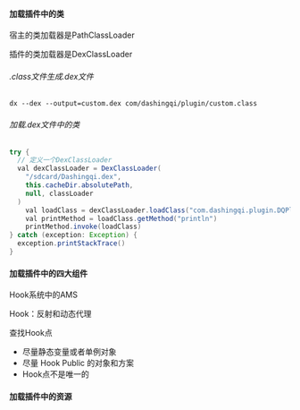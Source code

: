 #### 加载插件中的类

宿主的类加载器是PathClassLoader

插件的类加载器是DexClassLoader

###### .class文件生成.dex文件

```shell
dx --dex --output=custom.dex com/dashingqi/plugin/custom.class
```

###### 加载.dex文件中的类

```java
try {
  // 定义一个DexClassLoader
  val dexClassLoader = DexClassLoader(
    "/sdcard/Dashingqi.dex",
    this.cacheDir.absolutePath,
    null, classLoader
  )
    val loadClass = dexClassLoader.loadClass("com.dashingqi.plugin.DQPlugin")
    val printMethod = loadClass.getMethod("println")
    printMethod.invoke(loadClass)
} catch (exception: Exception) {
  exception.printStackTrace()
}
```

 

#### 加载插件中的四大组件

Hook系统中的AMS

Hook：反射和动态代理



查找Hook点

- 尽量静态变量或者单例对象
- 尽量 Hook Public 的对象和方案
- Hook点不是唯一的

#### 加载插件中的资源

 